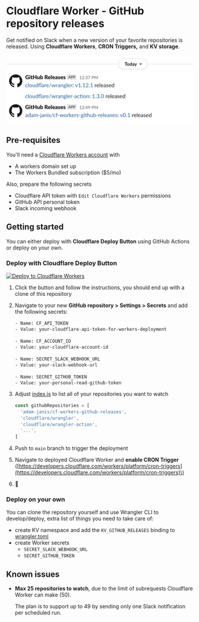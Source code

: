 # Cloudflare Worker - GitHub repository releases

Get notified on Slack when a new version of your favorite repositories is released. Using **Cloudflare Workers**, **CRON Triggers,** and **KV storage**.

![slack-screenshot.png](.gitbook/assets/slack-screenshot.png)

## Pre-requisites

You'll need a [Cloudflare Workers account](https://dash.cloudflare.com/sign-up/workers) with

* A workers domain set up
* The Workers Bundled subscription \($5/mo\)

Also, prepare the following secrets

* Cloudflare API token with `Edit Cloudflare Workers` permissions
* GitHub API personal token
* Slack incoming webhook

## Getting started

You can either deploy with **Cloudflare Deploy Button** using GitHub Actions or deploy on your own.

### Deploy with Cloudflare Deploy Button

[![Deploy to Cloudflare Workers](https://deploy.workers.cloudflare.com/button?paid=true)](https://deploy.workers.cloudflare.com/?url=https://github.com/adam-janis/cf-workers-github-releases&paid=true)

1. Click the button and follow the instructions, you should end up with a clone of this repository
2. Navigate to your new **GitHub repository &gt; Settings &gt; Secrets** and add the following secrets:

   ```text
   - Name: CF_API_TOKEN
   - Value: your-cloudflare-api-token-for-workers-deployment

   - Name: CF_ACCOUNT_ID
   - Value: your-cloudflare-account-id

   - Name: SECRET_SLACK_WEBHOOK_URL
   - Value: your-slack-webhook-url

   - Name: SECRET_GITHUB_TOKEN
   - Value: your-porsonal-read-github-token
   ```

3. Adjust [index.js](https://github.com/adam-janis/cf-workers-github-releases/tree/54f79a32c962967fd4523b7ba48415acef1f16c7/index.js) to list all of your repositories you want to watch

   ```javascript
   const githubRepositories = [
     'adam-janis/cf-workers-github-releases',
     'cloudflare/wrangler',
     'cloudflare/wrangler-action',
     '...',
   ]
   ```

4. Push to `main` branch to trigger the deployment
5. Navigate to deployed Cloudflare Worker and **enable CRON Trigger** \([https://developers.cloudflare.com/workers/platform/cron-triggers](https://developers.cloudflare.com/workers/platform/cron-triggers)\)
6. 🎉

### Deploy on your own

You can clone the repository yourself and use Wrangler CLI to develop/deploy, extra list of things you need to take care of:

* create KV namespace and add the `KV_GITHUB_RELEASES` binding to [wrangler.toml](https://github.com/adam-janis/cf-workers-github-releases/tree/54f79a32c962967fd4523b7ba48415acef1f16c7/wrangler.toml)
* create Worker secrets
  * `SECRET_SLACK_WEBHOOK_URL`
  * `SECRET_GITHUB_TOKEN`

## Known issues

* **Max 25 repositories to watch**, due to the limit of subrequests Cloudflare Worker can make \(50\).

  The plan is to support up to 49 by sending only one Slack notification per scheduled run.

